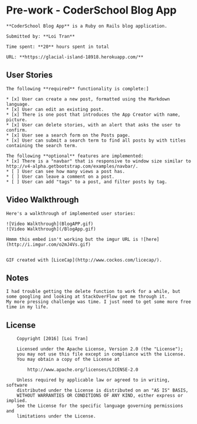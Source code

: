 # Pre-work - CoderSchool Blog App

    **CoderSchool Blog App** is a Ruby on Rails blog application.

    Submitted by: **Loi Tran**

    Time spent: **20** hours spent in total

    URL: **https://glacial-island-18918.herokuapp.com/**

## User Stories

    The following **required** functionality is complete:]

    * [x] User can create a new post, formatted using the Markdown language.
    * [x] User can edit an existing post.
    * [x] There is one post that introduces the App Creator with name, picture.
    * [x] User can delete stories, with an alert that asks the user to confirm.
    * [x] User see a search form on the Posts page.
    * [x] User can submit a search term to find all posts by with titles containing the search term.

    The following **optional** features are implemented:
    * [x] There is a "navbar" that is responsive to window size similar to http://v4-alpha.getbootstrap.com/examples/navbar/.
    * [ ] User can see how many views a post has.
    * [ ] User can leave a comment on a post.
    * [ ] User can add "tags" to a post, and filter posts by tag.

## Video Walkthrough

    Here's a walkthrough of implemented user stories:

    ![Video Walkthrough](BlogAPP.gif)
    ![Video Walkthrough](/BlogApp.gif)

    Hmmm this embed isn't working but the imgur URL is ![here](http://i.imgur.com/o2mJ4Vs.gif)


    GIF created with [LiceCap](http://www.cockos.com/licecap/).

## Notes

    I had trouble getting the delete function to work for a while, but some googling and looking at StackOverFlow got me through it.
    My more pressing challenge was time. I just need to get some more free time in my life.

## License

        Copyright [2016] [Loi Tran]

        Licensed under the Apache License, Version 2.0 (the "License");
        you may not use this file except in compliance with the License.
        You may obtain a copy of the License at

            http://www.apache.org/licenses/LICENSE-2.0

        Unless required by applicable law or agreed to in writing, software
        distributed under the License is distributed on an "AS IS" BASIS,
        WITHOUT WARRANTIES OR CONDITIONS OF ANY KIND, either express or implied.
        See the License for the specific language governing permissions and
        limitations under the License.
